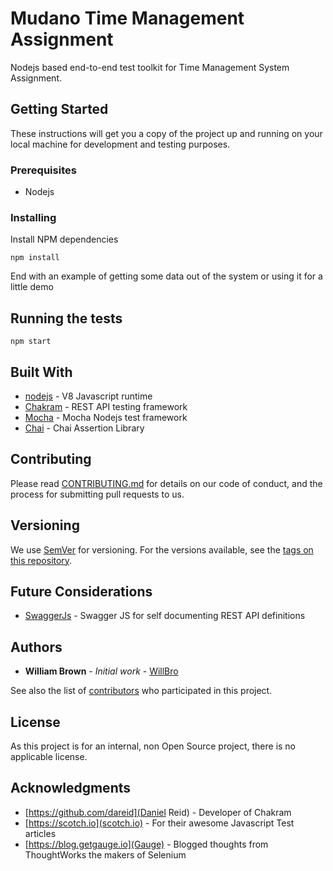 # Mudano Time Management Assignment

Nodejs based end-to-end test toolkit for Time Management System Assignment.

## Getting Started

These instructions will get you a copy of the project up and running on your local machine for development and testing purposes.

### Prerequisites

* Nodejs

### Installing

Install NPM dependencies

```
npm install
```

End with an example of getting some data out of the system or using it for a little demo

## Running the tests

```
npm start
```

## Built With

* [nodejs](https://nodejs.org/en/) - V8 Javascript runtime
* [Chakram](http://dareid.github.io/chakram) - REST API testing framework
* [Mocha](https://mochajs.org/) - Mocha Nodejs  test framework
* [Chai](http://www.chaijs.com/) - Chai Assertion Library

## Contributing

Please read [CONTRIBUTING.md](https://github.com/WillBro/time-management-assignment/CONTRIBUTING.md) for details on our code of conduct, and the process for submitting pull requests to us.

## Versioning

We use [SemVer](http://semver.org/) for versioning. For the versions available, see the [tags on this repository](https://github.com/WillBro/time-management-assignment/tags).

## Future Considerations

* [SwaggerJs](https://github.com/swagger-api/swagger-js) - Swagger JS for self documenting REST API definitions

## Authors

* **William Brown** - *Initial work* - [WillBro](https://github.com/WillBro)

See also the list of [contributors](https://github.com/WillBro/time-management-assignment/contributors) who participated in this project.

## License

As this project is for an internal, non Open Source project, there is no applicable license.

## Acknowledgments

* [https://github.com/dareid](Daniel Reid) - Developer of Chakram
* [https://scotch.io](scotch.io) - For their awesome Javascript Test articles
* [https://blog.getgauge.io](Gauge) - Blogged thoughts from ThoughtWorks the makers of Selenium
